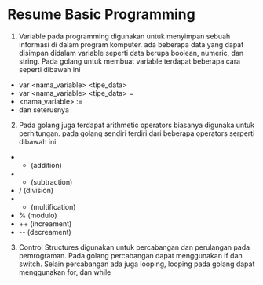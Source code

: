 # Resume Basic Programming

1. Variable pada programming digunakan untuk menyimpan sebuah informasi di dalam program komputer. ada beberapa data yang dapat disimpan didalam variable seperti data berupa boolean, numeric, dan string. Pada golang untuk membuat variable terdapat beberapa cara seperti dibawah ini 
  - var <nama_variable> <tipe_data>
  - var <nama_variable> <tipe_data> = <value>
  - <nama_variable> := <value>
  - dan seterusnya
2. Pada golang juga terdapat arithmetic operators biasanya digunaka untuk perhitungan. pada golang sendiri terdiri dari beberapa operators serperti dibawah ini 
  - + (addition)
  - - (subtraction)
  - / (division)
  - * (multification)
  - % (modulo)
  - ++ (increament)
  - -- (decreament)

3. Control Structures digunakan untuk percabangan dan perulangan pada pemrograman. Pada golang percabangan dapat menggunakan if dan switch. Selain percabangan ada juga looping, looping pada golang dapat menggunakan for, dan while